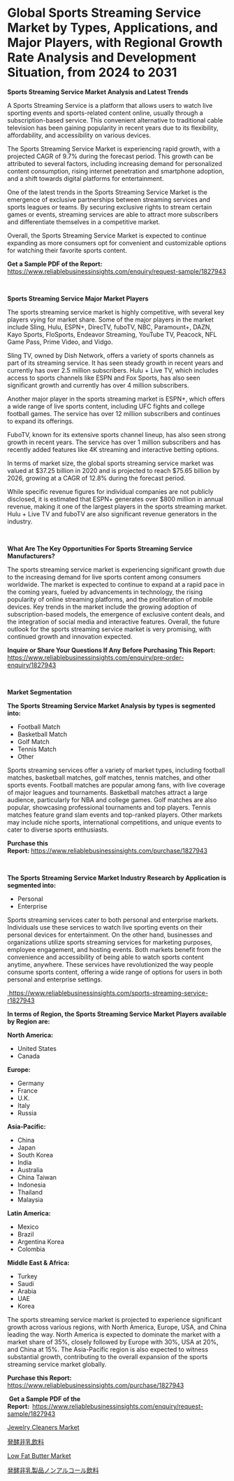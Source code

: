 <p><h1>Global Sports Streaming Service Market by Types, Applications, and Major Players, with Regional Growth Rate Analysis and Development Situation, from 2024 to 2031</h1></p><p><strong>Sports Streaming Service Market Analysis and Latest Trends</strong></p>
<p><p>A Sports Streaming Service is a platform that allows users to watch live sporting events and sports-related content online, usually through a subscription-based service. This convenient alternative to traditional cable television has been gaining popularity in recent years due to its flexibility, affordability, and accessibility on various devices.</p><p>The Sports Streaming Service Market is experiencing rapid growth, with a projected CAGR of 9.7% during the forecast period. This growth can be attributed to several factors, including increasing demand for personalized content consumption, rising internet penetration and smartphone adoption, and a shift towards digital platforms for entertainment.</p><p>One of the latest trends in the Sports Streaming Service Market is the emergence of exclusive partnerships between streaming services and sports leagues or teams. By securing exclusive rights to stream certain games or events, streaming services are able to attract more subscribers and differentiate themselves in a competitive market.</p><p>Overall, the Sports Streaming Service Market is expected to continue expanding as more consumers opt for convenient and customizable options for watching their favorite sports content.</p></p>
<p><strong>Get a Sample PDF of the Report:&nbsp;</strong> <a href="https://www.reliablebusinessinsights.com/enquiry/request-sample/1827943">https://www.reliablebusinessinsights.com/enquiry/request-sample/1827943</a></p>
<p>&nbsp;</p>
<p><strong>Sports Streaming Service Major Market Players</strong></p>
<p><p>The sports streaming service market is highly competitive, with several key players vying for market share. Some of the major players in the market include Sling, Hulu, ESPN+, DirecTV, fuboTV, NBC, Paramount+, DAZN, Kayo Sports, FloSports, Endeavor Streaming, YouTube TV, Peacock, NFL Game Pass, Prime Video, and Vidgo.</p><p>Sling TV, owned by Dish Network, offers a variety of sports channels as part of its streaming service. It has seen steady growth in recent years and currently has over 2.5 million subscribers. Hulu + Live TV, which includes access to sports channels like ESPN and Fox Sports, has also seen significant growth and currently has over 4 million subscribers.</p><p>Another major player in the sports streaming market is ESPN+, which offers a wide range of live sports content, including UFC fights and college football games. The service has over 12 million subscribers and continues to expand its offerings.</p><p>FuboTV, known for its extensive sports channel lineup, has also seen strong growth in recent years. The service has over 1 million subscribers and has recently added features like 4K streaming and interactive betting options.</p><p>In terms of market size, the global sports streaming service market was valued at $37.25 billion in 2020 and is projected to reach $75.65 billion by 2026, growing at a CAGR of 12.8% during the forecast period.</p><p>While specific revenue figures for individual companies are not publicly disclosed, it is estimated that ESPN+ generates over $800 million in annual revenue, making it one of the largest players in the sports streaming market. Hulu + Live TV and fuboTV are also significant revenue generators in the industry.</p></p>
<p>&nbsp;</p>
<p><strong>What Are The Key Opportunities For Sports Streaming Service Manufacturers?</strong></p>
<p><p>The sports streaming service market is experiencing significant growth due to the increasing demand for live sports content among consumers worldwide. The market is expected to continue to expand at a rapid pace in the coming years, fueled by advancements in technology, the rising popularity of online streaming platforms, and the proliferation of mobile devices. Key trends in the market include the growing adoption of subscription-based models, the emergence of exclusive content deals, and the integration of social media and interactive features. Overall, the future outlook for the sports streaming service market is very promising, with continued growth and innovation expected.</p></p>
<p><strong>Inquire or Share Your Questions If Any Before Purchasing This Report:</strong> <a href="https://www.reliablebusinessinsights.com/enquiry/pre-order-enquiry/1827943">https://www.reliablebusinessinsights.com/enquiry/pre-order-enquiry/1827943</a></p>
<p>&nbsp;</p>
<p><strong>Market Segmentation</strong></p>
<p><strong>The Sports Streaming Service Market Analysis by types is segmented into:</strong></p>
<p><ul><li>Football Match</li><li>Basketball Match</li><li>Golf Match</li><li>Tennis Match</li><li>Other</li></ul></p>
<p><p>Sports streaming services offer a variety of market types, including football matches, basketball matches, golf matches, tennis matches, and other sports events. Football matches are popular among fans, with live coverage of major leagues and tournaments. Basketball matches attract a large audience, particularly for NBA and college games. Golf matches are also popular, showcasing professional tournaments and top players. Tennis matches feature grand slam events and top-ranked players. Other markets may include niche sports, international competitions, and unique events to cater to diverse sports enthusiasts.</p></p>
<p><strong>Purchase this Report:&nbsp;</strong><a href="https://www.reliablebusinessinsights.com/purchase/1827943">https://www.reliablebusinessinsights.com/purchase/1827943</a></p>
<p>&nbsp;</p>
<p><strong>The Sports Streaming Service Market Industry Research by Application is segmented into:</strong></p>
<p><ul><li>Personal</li><li>Enterprise</li></ul></p>
<p><p>Sports streaming services cater to both personal and enterprise markets. Individuals use these services to watch live sporting events on their personal devices for entertainment. On the other hand, businesses and organizations utilize sports streaming services for marketing purposes, employee engagement, and hosting events. Both markets benefit from the convenience and accessibility of being able to watch sports content anytime, anywhere. These services have revolutionized the way people consume sports content, offering a wide range of options for users in both personal and enterprise settings.</p></p>
<p><a href="https://www.reliablebusinessinsights.com/sports-streaming-service-r1827943">&nbsp;https://www.reliablebusinessinsights.com/sports-streaming-service-r1827943</a></p>
<p><strong>In terms of Region, the Sports Streaming Service Market Players available by Region are:</strong></p>
<p>
    <p> <strong> North America: </strong>
        <ul>
            <li>United States</li>
            <li>Canada</li>
        </ul>
        </p> 
    <p> <strong> Europe: </strong>
        <ul>
            <li>Germany</li>
            <li>France</li>
            <li>U.K.</li>
            <li>Italy</li>
            <li>Russia</li>
        </ul>
        </p> 
    <p> <strong> Asia-Pacific: </strong>
        <ul>
            <li>China</li>
            <li>Japan</li>
            <li>South Korea</li>
            <li>India</li>
            <li>Australia</li>
            <li>China Taiwan</li>
            <li>Indonesia</li>
            <li>Thailand</li>
            <li>Malaysia</li>
        </ul>
        </p> 
    <p> <strong> Latin America: </strong>
        <ul>
            <li>Mexico</li>
            <li>Brazil</li>
            <li>Argentina Korea</li>
            <li>Colombia</li>
        </ul>
        </p> 
    <p> <strong> Middle East & Africa: </strong>
        <ul>
            <li>Turkey</li>
            <li>Saudi</li>
            <li>Arabia</li>
            <li>UAE</li>
            <li>Korea</li>
        </ul>
    </p>
    </p>
<p><p>The sports streaming service market is projected to experience significant growth across various regions, with North America, Europe, USA, and China leading the way. North America is expected to dominate the market with a market share of 35%, closely followed by Europe with 30%, USA at 20%, and China at 15%. The Asia-Pacific region is also expected to witness substantial growth, contributing to the overall expansion of the sports streaming service market globally.</p></p>
<p><strong>Purchase this Report: </strong><a href="https://www.reliablebusinessinsights.com/purchase/1827943">https://www.reliablebusinessinsights.com/purchase/1827943</a></p>
<p>&nbsp;<strong>Get a Sample PDF of the Report:&nbsp;&nbsp;</strong><a href="https://www.reliablebusinessinsights.com/enquiry/request-sample/1827943">https://www.reliablebusinessinsights.com/enquiry/request-sample/1827943</a></p>
<p><strong></strong></p>
<p><p><a href="https://github.com/Angelnienowdseej3e45z3p8c/Market-Research-Report-List-3/blob/main/jewelry-cleaners-market.md">Jewelry Cleaners Market</a></p><p><a href="https://github.com/adcxff01450218/Market-Research-Report-List-3/blob/main/7912760180229.md">発酵非乳飲料</a></p><p><a href="https://github.com/angeliabkratze/Market-Research-Report-List-1/blob/main/low-fat-butter-market.md">Low Fat Butter Market</a></p><p><a href="https://github.com/ReyesKohler20231/Market-Research-Report-List-2/blob/main/6217106180230.md">発酵非乳製品ノンアルコール飲料</a></p></p>